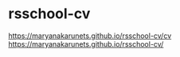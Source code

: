# rsschool-cv
https://maryanakarunets.github.io/rsschool-cv/cv 
https://maryanakarunets.github.io/rsschool-cv/
